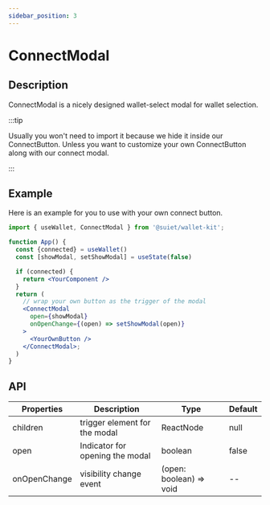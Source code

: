 ```yaml
---
sidebar_position: 3
---
```


# ConnectModal

## Description

ConnectModal is a nicely designed wallet-select modal for wallet selection.

:::tip

Usually you won't need to import it because we hide it inside our ConnectButton. Unless you want to customize your own ConnectButton along with our connect modal.

:::

## Example

Here is an example for you to use with your own connect button.

```jsx
import { useWallet, ConnectModal } from '@suiet/wallet-kit';

function App() {
  const {connected} = useWallet()
  const [showModal, setShowModal] = useState(false)

  if (connected) {
    return <YourComponent />
  }
  return (
    // wrap your own button as the trigger of the modal
    <ConnectModal
      open={showModal}
      onOpenChange={(open) => setShowModal(open)}
    >
      <YourOwnButton />
    </ConnectModal>;
  )
}

```

## API

| Properties   | Description                     | Type                    | Default |
| ------------ | ------------------------------- | ----------------------- | ------- |
| children     | trigger element for the modal   | ReactNode               | null    |
| open         | Indicator for opening the modal | boolean                 | false   |
| onOpenChange | visibility change event         | (open: boolean) => void | --      |
